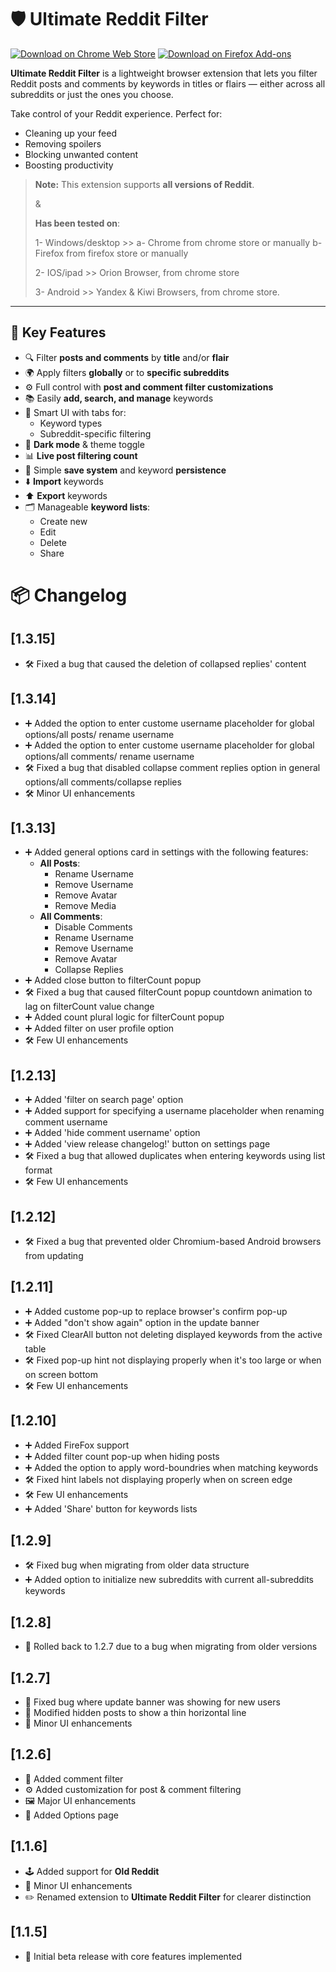 # 🛡️ Ultimate Reddit Filter

[![Download on Chrome Web Store](https://img.shields.io/badge/Download-Chrome%20Web%20Store-blue?style=for-the-badge&logo=googlechrome)](https://chromewebstore.google.com/detail/ultimate-reddit-filter/mkgoifedffhajjchmppjdodfgmeeahne)
[![Download on Firefox Add-ons](https://img.shields.io/badge/Download-Firefox%20Add--ons%20%20%20%20%20-orange?style=for-the-badge&logo=firefox)](https://addons.mozilla.org/en-US/firefox/addon/ultimate-reddit-filter/)


**Ultimate Reddit Filter** is a lightweight browser extension that lets you filter Reddit posts and comments by keywords in titles or flairs — either across all subreddits or just the ones you choose.

Take control of your Reddit experience. Perfect for:
- Cleaning up your feed
- Removing spoilers
- Blocking unwanted content
- Boosting productivity

> **Note:**
>  This extension supports **all versions of Reddit**.
> 
> &
> 
> **Has been tested on**:
> 
> 1-  Windows/desktop >> a- Chrome from chrome store or manually  b- Firefox from firefox store or manually
> 
> 2-   IOS/ipad >> Orion Browser, from chrome store
> 
> 3-   Android >> Yandex & Kiwi Browsers, from chrome store.

---

## 🔑 Key Features

- 🔍 Filter **posts and comments** by **title** and/or **flair**
- 🌍 Apply filters **globally** or to **specific subreddits**
- ⚙️ Full control with **post and comment filter customizations**
- 📚 Easily **add, search, and manage** keywords
- 🧠 Smart UI with tabs for:
  - Keyword types
  - Subreddit-specific filtering
- 🌙 **Dark mode** & theme toggle
- 📊 **Live post filtering count**
- 💾 Simple **save system** and keyword **persistence**
- ⬇️ **Import** keywords
- ⬆️ **Export** keywords
- 🗂️ Manageable **keyword lists**:
  - Create new
  - Edit
  - Delete
  - Share
  

# 📦 Changelog

## [1.3.15]
- 🛠️ Fixed a bug that caused the deletion of collapsed replies' content

## [1.3.14]
- ➕ Added the option to enter custome username placeholder for global options/all posts/ rename username
- ➕ Added the option to enter custome username placeholder for global options/all comments/ rename username
- 🛠️ Fixed a bug that disabled collapse comment replies option in general options/all comments/collapse replies 
- 🛠️ Minor UI enhancements
  
## [1.3.13]
- ➕ Added general options card in settings with the following features:
  - **All Posts**:
    - Rename Username
    - Remove Username
    - Remove Avatar
    - Remove Media
  - **All Comments**:
    - Disable Comments
    - Rename Username
    - Remove Username
    - Remove Avatar
    - Collapse Replies
- ➕ Added close button to filterCount popup
- 🛠️ Fixed a bug that caused filterCount popup countdown animation to lag on filterCount value change
- ➕ Added count plural logic for filterCount popup
- ➕ Added filter on user profile option
- 🛠️ Few UI enhancements
## [1.2.13]
- ➕ Added 'filter on search page' option
- ➕ Added support for specifying a username placeholder when renaming comment username
- ➕ Added 'hide comment username' option
- ➕ Added 'view release changelog!' button on settings page
- 🛠️ Fixed a bug that allowed duplicates when entering keywords using list format
- 🛠️ Few UI enhancements
  
## [1.2.12]
- 🛠️ Fixed a bug that prevented older Chromium-based Android browsers from updating
  
## [1.2.11]
- ➕ Added custome pop-up to replace browser's confirm pop-up
- ➕ Added "don't show again" option in the update banner
- 🛠️ Fixed ClearAll button not deleting displayed keywords from the active table
- 🛠️ Fixed pop-up hint not displaying properly when it's too large or when on screen bottom
- 🛠️ Few UI enhancements
  
## [1.2.10]
- ➕ Added FireFox support
- ➕ Added filter count pop-up when hiding posts
- ➕ Added the option to apply word-boundries when matching keywords 
- 🛠️ Fixed hint labels not displaying properly when on screen edge
- 🛠️ Few UI enhancements
- ➕ Added 'Share' button for keywords lists
  
## [1.2.9]
- 🛠️ Fixed bug when migrating from older data structure  
- ➕ Added option to initialize new subreddits with current all-subreddits keywords

## [1.2.8]
- 🔄 Rolled back to 1.2.7 due to a bug when migrating from older versions

## [1.2.7]
- 🐞 Fixed bug where update banner was showing for new users  
- 📏 Modified hidden posts to show a thin horizontal line  
- 🎨 Minor UI enhancements

## [1.2.6]
- 💬 Added comment filter  
- ⚙️ Added customization for post & comment filtering  
- 🖼️ Major UI enhancements  
- 🧩 Added Options page

## [1.1.6]
- 🕹️ Added support for **Old Reddit**  
- 🎨 Minor UI enhancements  
- ✏️ Renamed extension to **Ultimate Reddit Filter** for clearer distinction

## [1.1.5]
- 🚀 Initial beta release with core features implemented

